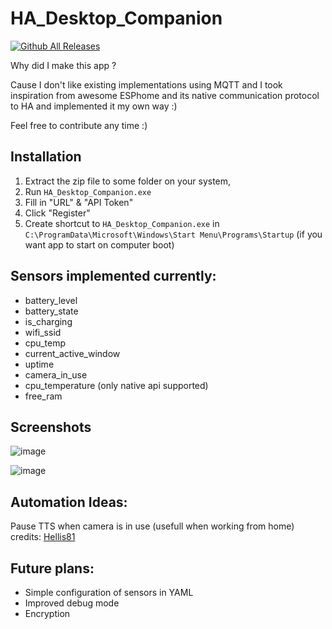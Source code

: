 # HA_Desktop_Companion

[![Github All Releases](https://img.shields.io/github/downloads/GamerClassN7/HA_Desktop_Companion/total.svg)]()

Why did I make this app ? 

Cause I don't like existing implementations using MQTT and I took inspiration from awesome ESPhome and its native communication protocol to HA and implemented it my own way :)

Feel free to contribute any time :)

## Installation
1) Extract the zip file to some folder on your system, 
2) Run `HA_Desktop_Companion.exe`
3) Fill in "URL" & "API Token"
4) Click "Register"
2) Create shortcut to `HA_Desktop_Companion.exe` in `C:\ProgramData\Microsoft\Windows\Start Menu\Programs\Startup` (if you want app to start on computer boot)

## Sensors implemented currently:
- battery_level
- battery_state
- is_charging
- wifi_ssid
- cpu_temp
- current_active_window
- uptime
- camera_in_use
- cpu_temperature (only native api supported)
- free_ram

## Screenshots

![image](https://user-images.githubusercontent.com/22167469/184820849-c2932b91-a4ee-4c0d-a220-58ab01444c29.png)

![image](https://user-images.githubusercontent.com/22167469/185061529-9868070a-cf1e-4531-877e-443c1b1be1e4.png)

## Automation Ideas:
Pause TTS when camera is in use (usefull when working from home) credits: [Hellis81](https://community.home-assistant.io/u/Hellis81)

## Future plans:
- Simple configuration of sensors in YAML
- Improved debug mode
- Encryption
